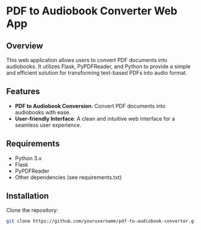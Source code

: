 # PDF to Audiobook Converter Web App

## Overview

This web application allows users to convert PDF documents into audiobooks. It utilizes Flask, PyPDFReader, and Python to provide a simple and efficient solution for transforming text-based PDFs into audio format.

## Features

- **PDF to Audiobook Conversion**: Convert PDF documents into audiobooks with ease.
- **User-friendly Interface**: A clean and intuitive web interface for a seamless user experience.


## Requirements

- Python 3.x
- Flask
- PyPDFReader
- Other dependencies (see requirements.txt)

## Installation

Clone the repository:

   ```bash
   git clone https://github.com/yourusername/pdf-to-audiobook-converter.git
